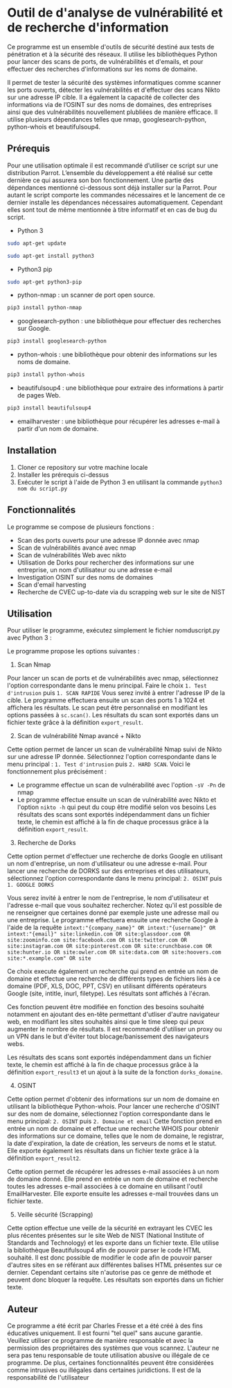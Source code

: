 # Outil de d'analyse de vulnérabilité et de recherche d'information

Ce programme est un ensemble d'outils de sécurité destiné aux tests de pénétration et à la sécurité des réseaux. Il utilise les bibliothèques Python pour lancer des scans de ports, de vulnérabilités et d'emails, et pour effectuer des recherches d'informations sur les noms de domaine.

Il permet de tester la sécurité des systèmes informatiques comme scanner les ports ouverts, détecter les vulnérabilités et d'effectuer des scans Nikto sur une adresse IP cible. Il a également la capacité de collecter des informations via de l’OSINT sur des noms de domaines, des entreprises ainsi que des vulnérabilités nouvellement plubliées de manière efficace. Il utilise plusieurs dépendances telles que nmap, googlesearch-python, python-whois et beautifulsoup4.

## Prérequis

Pour une utilisation optimale il est recommandé d’utiliser ce script sur une distribution Parrot. L’ensemble du développement a été réalisé sur cette dernière ce qui assurera son bon fonctionnement. Une partie des dépendances mentionné ci-dessous sont déjà installer sur la Parrot.
Pour autant le script comporte les commandes nécessaires et le lancement de ce dernier installe les dépendances nécessaires automatiquement. Cependant elles sont tout de même mentionnée à titre informatif et en cas de bug du script.

- Python 3
 ```bash
sudo apt-get update
 ```
 ```bash
sudo apt-get install python3
 ```
- Python3 pip
 ```bash
 sudo apt-get python3-pip
 ```
- python-nmap : un scanner de port open source. 
 ```bash
 pip3 install python-nmap
 ```
- googlesearch-python : une bibliothèque pour effectuer des recherches sur Google.
```bash
pip3 install googlesearch-python
```
- python-whois : une bibliothèque pour obtenir des informations sur les noms de domaine.
```bash
pip3 install python-whois
```
- beautifulsoup4 : une bibliothèque pour extraire des informations à partir de pages Web.
```bash
pip3 install beautifulsoup4
```
- emailharvester : une bibliothèque pour récupérer les adresses e-mail à partir d'un nom de domaine.


## Installation

1. Cloner ce repository sur votre machine locale
2. Installer les prérequis ci-dessus
3. Exécuter le script à l'aide de Python 3 en utilisant la commande `python3 nom du script.py`

## Fonctionnalités

Le programme se compose de plusieurs fonctions :

- Scan des ports ouverts pour une adresse IP donnée avec nmap
- Scan de vulnérabilités avancé avec nmap
- Scan de vulnérabilités Web avec nikto
- Utilisation de Dorks pour rechercher des informations sur une entreprise, un nom d'utilisateur ou une adresse e-mail
- Investigation OSINT sur des noms de domaines
- Scan d'email harvesting
- Recherche de CVEC up-to-date via du scrapping web sur le site de NIST

## Utilisation

Pour utiliser le programme, exécutez simplement le fichier nomduscript.py avec Python 3 :

Le programme propose les options suivantes :

1. Scan Nmap

Pour lancer un scan de ports et de vulnérabilités avec nmap, sélectionnez l'option correspondante dans le menu principal.
Faire le choix `1. Test d'intrusion` puis `1. SCAN RAPIDE`
Vous serez invité à entrer l'adresse IP de la cible. Le programme effectuera ensuite un scan des ports 1 à 1024 et affichera les résultats. Le scan peut être personnalisé en modifiant les options passées à `sc.scan()`. Les résultats du scan sont exportés dans un fichier texte grâce à la définition `export_result`.

2. Scan de vulnérabilité Nmap avancé + Nikto

Cette option permet de lancer un scan de vulnérabilité Nmap suivi de Nikto sur une adresse IP donnée.
Sélectionnez l'option correspondante dans le menu principal : 
`1. Test d'intrusion` puis `2. HARD SCAN`.
Voici le fonctionnement plus précisément :
- Le programme effectue un scan de vulnérabilité avec l'option `-sV -Pn` de nmap
- Le programme effectue ensuite un scan de vulnérabilité avec Nikto et l'option `nikto -h` qui peut du coup être modifié selon vos besoins
Les résultats des scans sont exportés indépendamment dans un fichier texte, le chemin est affiché à la fin de chaque processus grâce à la définition `export_result`.

3. Recherche de Dorks

Cette option permet d'effectuer une recherche de dorks Google en utilisant un nom d'entreprise, un nom d'utilisateur ou une adresse e-mail. Pour lancer une recherche de DORKS sur des entreprises et des utilisateurs, sélectionnez l'option correspondante dans le menu principal:
`2. OSINT` puis `1. GOOGLE DORKS`

Vous serez invité à entrer le nom de l'entreprise, le nom d'utilisateur et l'adresse e-mail que vous souhaitez rechercher.
Notez qu'il est possible de ne renseigner que certaines donné par exemple juste une adresse mail ou une entreprise.
Le programme effectuera ensuite une recherche Google à l'aide de la requête `intext:"{company_name}" OR intext:"{username}" OR intext:"{email}" site:linkedin.com OR site:glassdoor.com OR site:zoominfo.com site:facebook.com OR site:twitter.com OR site:instagram.com OR site:pinterest.com OR site:crunchbase.com OR site:hunter.io OR site:owler.com OR site:data.com OR site:hoovers.com site:*.example.com" OR site`

Ce choix execute également un recherche qui prend en entrée un nom de domaine et effectue une recherche de différents types de fichiers liés à ce domaine (PDF, XLS, DOC, PPT, CSV) en utilisant différents opérateurs Google (site, intitle, inurl, filetype). Les résultats sont affichés à l'écran.

Ces fonction peuvent être modifiée en fonction des besoins souhaité notamment en ajoutant des en-tête permettant d'utliser d'autre navigateur web, en modifiant les sites souhaités ainsi que le time sleep qui peux augmenter le nombre de résultats.
Il est recommandé d'utiliser un proxy ou un VPN dans le but d'éviter tout blocage/banissement des navigateurs webs.

Les résultats des scans sont exportés indépendamment dans un fichier texte, le chemin est affiché à la fin de chaque processus grâce à la définition `export_result3` et un ajout à la suite de la fonction `dorks_domaine`.


4. OSINT

Cette option permet d'obtenir des informations sur un nom de domaine en utilisant la bibliothèque Python-whois.
Pour lancer une recherche d'OSINT sur des nom de domaine, sélectionnez l'option correspondante dans le menu principal:
`2. OSINT` puis `2. Domaine et email`
Cette fonction prend en entrée un nom de domaine et effectue une recherche WHOIS pour obtenir des informations sur ce domaine, telles que le nom de domaine, le registrar, la date d'expiration, la date de création, les serveurs de noms et le statut. Elle exporte également les résultats dans un fichier texte grâce à la définition `export_result2`.

Cette option permet de récupérer les adresses e-mail associées à un nom de domaine donné. Elle prend en entrée un nom de domaine et recherche toutes les adresses e-mail associées à ce domaine en utilisant l'outil EmailHarvester. Elle exporte ensuite les adresses e-mail trouvées dans un fichier texte.


5. Veille sécurité (Scrapping)

Cette option effectue une veille de la sécurité en extrayant les CVEC les plus récentes présentes sur le site Web de NIST (National Institute of Standards and Technology) et les exporte dans un fichier texte.
Elle utilise la bibliothèque Beautifulsoup4 afin de pouvoir parser le code HTML souhaité.
Il est donc possible de modifier le code afin de pouvoir parser d'autres sites en se référant aux différentes balises HTML présentes sur ce dernier.
Cependant certains site n'autorise pas ce genre de méthode et peuvent donc bloquer la requête.
Les résultats son exportés dans un fichier texte.


## Auteur

Ce programme a été écrit par Charles Fresse et a été créé à des fins éducatives uniquement. Il est fourni "tel quel" sans aucune garantie. Veuillez utiliser ce programme de manière responsable et avec la permission des propriétaires des systèmes que vous scannez. L'auteur ne sera pas tenu responsable de toute utilisation abusive ou illégale de ce programme.
De plus, certaines fonctionnalités peuvent être considérées comme intrusives ou illégales dans certaines juridictions. Il est de la responsabilité de l'utilisateur

